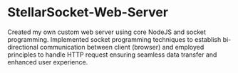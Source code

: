 # StellarSocket-Web-Server
Created my own custom web server using core NodeJS and socket programming. Implemented socket programming techniques to establish bi-directional communication between client (browser) and employed principles to handle HTTP request ensuring seamless data transfer and enhanced user experience.
